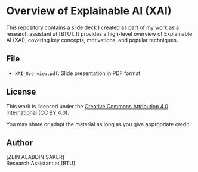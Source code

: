 # Overview of Explainable AI (XAI)

This repository contains a slide deck I created as part of my work as a research assistant at [BTU]. It provides a high-level overview of Explainable AI (XAI), covering key concepts, motivations, and popular techniques.

## File

- `XAI_Overview.pdf`: Slide presentation in PDF format

## License

This work is licensed under the [Creative Commons Attribution 4.0 International (CC BY 4.0)](https://creativecommons.org/licenses/by/4.0/).

You may share or adapt the material as long as you give appropriate credit.

## Author

[ZEIN ALABDIN SAKER]  
Research Assistant at [BTU]
